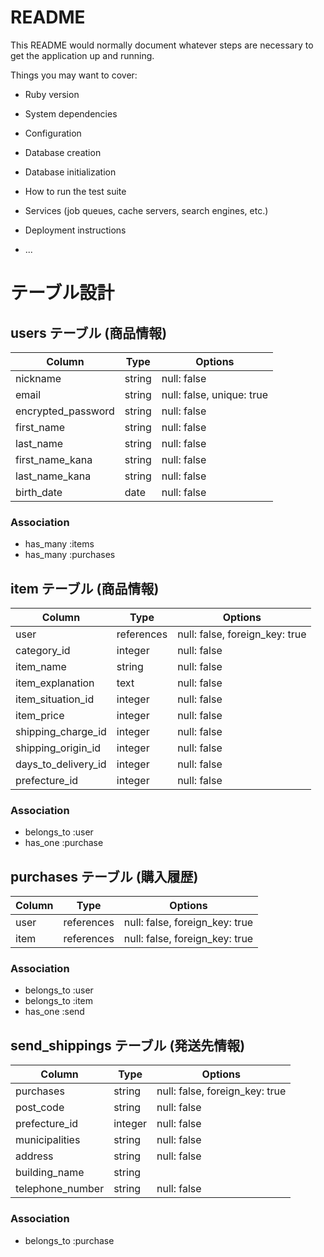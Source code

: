 # README

This README would normally document whatever steps are necessary to get the
application up and running.

Things you may want to cover:

* Ruby version

* System dependencies

* Configuration

* Database creation

* Database initialization

* How to run the test suite

* Services (job queues, cache servers, search engines, etc.)

* Deployment instructions

* ...

# テーブル設計

## users テーブル (商品情報)

| Column             | Type     | Options      |
| ------------------ | -------- | ------------ |
| nickname           | string   | null: false  |
| email              | string   | null: false, unique: true |
| encrypted_password | string   | null: false  |
| first_name         | string   | null: false  |
| last_name          | string   | null: false  |
| first_name_kana    | string   | null: false  |
| last_name_kana     | string   | null: false  |
| birth_date               | date     | null: false  |


### Association
- has_many :items
- has_many :purchases



## item テーブル (商品情報)

| Column                    | Type       | Options     |
| ------------------------- | ---------- | ----------- |
| user                      | references | null: false, foreign_key: true|
| category_id               | integer    | null: false |
| item_name                 | string     | null: false |
| item_explanation          | text       | null: false |
| item_situation_id         | integer    | null: false |
| item_price                | integer    | null: false |
| shipping_charge_id        | integer    | null: false |
| shipping_origin_id        | integer    | null: false |
| days_to_delivery_id       | integer    | null: false |
| prefecture_id             | integer    | null: false |




### Association
- belongs_to :user
- has_one    :purchase



## purchases テーブル (購入履歴)

| Column             | Type      | Options     |
| ------------------ | --------- | ----------- |
| user  | references | null: false, foreign_key: true|
| item  | references | null: false, foreign_key: true|




### Association
- belongs_to :user
- belongs_to :item
- has_one   :send



## send_shippings テーブル (発送先情報)

| Column             | Type    | Options     |
| ------------------ | ------- | ----------- |
| purchases          | string  | null: false, foreign_key: true |
| post_code          | string  | null: false |
| prefecture_id      | integer | null: false |
| municipalities     | string  | null: false |
| address            | string  | null: false |
| building_name      | string  |
| telephone_number   | string  | null: false |


### Association
- belongs_to :purchase
